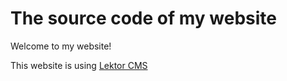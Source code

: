 # The source code of my website

Welcome to my website!

This website is using [Lektor CMS](https://www.getlektor.com/) 


